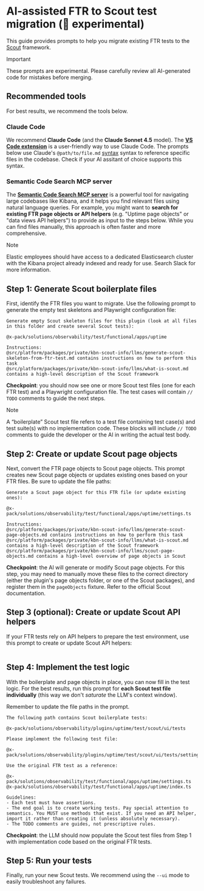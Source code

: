 # AI-assisted FTR to Scout test migration (🧪 experimental)

This guide provides prompts to help you migrate existing FTR tests to the [Scout](https://github.com/elastic/kibana/tree/main/src/platform/packages/shared/kbn-scout) framework.

> [!IMPORTANT]
> These prompts are experimental. Please carefully review all AI-generated code for mistakes before merging.

## Recommended tools

For best results, we recommend the tools below.

### Claude Code

We recommend **Claude Code** (and the **Claude Sonnet 4.5** model). The [**VS Code extension**](https://docs.claude.com/en/docs/claude-code/vs-code) is a user-friendly way to use Claude Code. The prompts below use Claude's `@path/to/file.md` [syntax](https://docs.claude.com/en/docs/claude-code/memory) syntax to reference specific files in the codebase. Check if your AI assitant of choice supports this syntax.

### Semantic Code Search MCP server

The **[Semantic Code Search MCP server](https://github.com/elastic/semantic-code-search-mcp-server)** is a powerful tool for navigating large codebases like Kibana, and it helps you find relevant files using natural language queries. For example, you might want to **search for existing FTR page objects or API helpers** (e.g. "Uptime page objects" or "data views API helpers") to provide as input to the steps below. While you can find files manually, this approach is often faster and more comprehensive.

> [!NOTE]
> Elastic employees should have access to a dedicated Elasticsearch cluster with the Kibana project already indexed and ready for use. Search Slack for more information.

## Step 1: Generate Scout boilerplate files

First, identify the FTR files you want to migrate. Use the following prompt to generate the empty test skeletons and Playwright configuration file:

```
Generate empty Scout skeleton files for this plugin (look at all files in this folder and create several Scout tests):

@x-pack/solutions/observability/test/functional/apps/uptime

Instructions:
@src/platform/packages/private/kbn-scout-info/llms/generate-scout-skeleton-from-ftr-test.md contains instructions on how to perform this task
@src/platform/packages/private/kbn-scout-info/llms/what-is-scout.md contains a high-level description of the Scout framework
```

**Checkpoint**: you should now see one or more Scout test files (one for each FTR test) and a Playwright configuration file. The test cases will contain `// TODO` comments to guide the next steps.

> [!NOTE]
> A “boilerplate” Scout test file refers to a test file containing test case(s) and test suite(s) with no implementation code. These blocks will include `// TODO` comments to guide the developer or the AI in writing the actual test body.

## Step 2: Create or update Scout page objects

Next, convert the FTR page objects to Scout page objects. This prompt creates new Scout page objects or updates existing ones based on your FTR files. Be sure to update the file paths:

```
Generate a Scout page object for this FTR file (or update existing ones):

@x-pack/solutions/observability/test/functional/apps/uptime/settings.ts

Instructions:
@src/platform/packages/private/kbn-scout-info/llms/generate-scout-page-objects.md contains instructions on how to perform this task
@src/platform/packages/private/kbn-scout-info/llms/what-is-scout.md contains a high-level description of the Scout framework
@src/platform/packages/private/kbn-scout-info/llms/scout-page-objects.md contains a high-level overview of page objects in Scout
```

**Checkpoint**: the AI will generate or modify Scout page objects. For this step, you may need to manually move these files to the correct directory (either the plugin's page objects folder, or one of the Scout packages), and register them in the `pageObjects` fixture. Refer to the official Scout documentation.

## Step 3 (optional): Create or update Scout API helpers

If your FTR tests rely on API helpers to prepare the test environment, use this prompt to create or update Scout API helpers:

```

```

## Step 4: Implement the test logic

With the boilerplate and page objects in place, you can now fill in the test logic. For the best results, run this prompt for **each Scout test file individually** (this way we don't _saturate_ the LLM's context window).

Remember to update the file paths in the prompt.

```
The following path contains Scout boilerplate tests:

@x-pack/solutions/observability/plugins/uptime/test/scout/ui/tests

Please implement the following test file:

@x-pack/solutions/observability/plugins/uptime/test/scout/ui/tests/settings.spec.ts

Use the original FTR test as a reference:

@x-pack/solutions/observability/test/functional/apps/uptime/settings.ts
@x-pack/solutions/observability/test/functional/apps/uptime/index.ts

Guidelines:
- Each test must have assertions.
- The end goal is to create working tests. Pay special attention to semantics. You MUST use methods that exist. If you need an API helper, import it rather than creating it (unless absolutely necessary).
- The TODO comments are guides, not prescriptive rules.
```

**Checkpoint**: the LLM should now populate the Scout test files from Step 1 with implementation code based on the original FTR tests.

## Step 5: Run your tests

Finally, run your new Scout tests. We recommend using the `--ui` mode to easily troubleshoot any failures.
